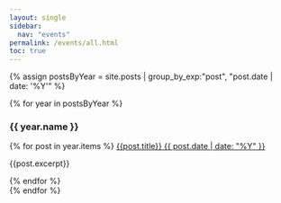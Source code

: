 ```yaml
---
layout: single
sidebar: 
  nav: "events"
permalink: /events/all.html
toc: true
---
```

{% assign postsByYear =
    site.posts | group_by_exp:"post", "post.date | date: '%Y'" %}

<div id="archives">
  {% for year in postsByYear %}
  <div class="archive-group">
  <h3><a id="{{year.name}}">{{ year.name }}</a></h3>
  {% for post in year.items %}
    <a class="btn btn--inverse" href="{{site.url}}{{site.baseurl}}{{ post.url }}">{{post.title}}   {{ post.date | date: "%Y" }}</a>
    <p class="small"> {{post.excerpt}}
    </p>
   {% endfor %}
  </div>
{% endfor %}
</div>
